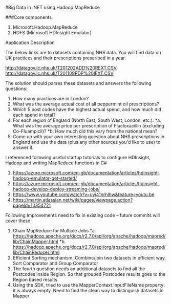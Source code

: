 ﻿#Big Data in .NET using Hadoop MapReduce 

###Core components
 1. Microsoft.Hadoop.MapReduce
 2. HDFS (Microsoft HDInsight Emulator)

Application Description
 
The below links are to datasets containing NHS data. You will find data on UK practices and their prescriptions prescribed in a year. 

http://datagov.ic.nhs.uk/T201202ADD%20REXT.CSV 
http://datagov.ic.nhs.uk/T201109PDP%20IEXT.CSV 

The solution should parses these datasets and answers the following questions:
 
1. How many practices are in London? 
2. What was the average actual cost of all peppermint oil prescriptions? 
3. Which 5 post codes have the highest actual spend, and how much did each spend in total? 
4. For each region of England (North East, South West, London, etc.): 
  *a. What was the average price per prescription of Flucloxacillin (excluding Co-Fluampicil)? 
  *b. How much did this vary from the national mean? 
5. Come up with your own interesting question about NHS prescriptions in England and use the data (plus any other sources you'd like to use) to answer it. 

I referenced following useful startup tutorials to configure HDInsight, Hadoop and writing MapReduce functions in C#

1.	https://azure.microsoft.com/en-gb/documentation/articles/hdinsight-hadoop-emulator-get-started/
2.	https://azure.microsoft.com/en-gb/documentation/articles/hdinsight-hadoop-develop-deploy-streaming-jobs/
3.	https://www.youtube.com/watch?v=uyi41nrhlhw&feature=youtu.be
4.	https://martin.atlassian.net/wiki/pages/viewpage.action?pageId=10354721

Following Improvements need to fix in existing code – future commits will cover these
1.	Chain MapReduce for Multiple Jobs
    *a. https://hadoop.apache.org/docs/r2.7.0/api/org/apache/hadoop/mapred/lib/ChainMapper.html
    *b. https://hadoop.apache.org/docs/r2.7.0/api/org/apache/hadoop/mapred/lib/ChainReducer.html
2.	Efficient Sorting mechanism, Combine/join two datasets in efficient way, Sort Comparator and Group Comparator 
3.	The fourth question needs an additional datasets to find all the Postcodes inside Region. So that grouped Postcodes results goes to the Region based results
4.	Using the SDK, tried to use the MapperContext.InputFileName property: it is always empty. Need to find the clean way to distinguish datasets in Mapper
